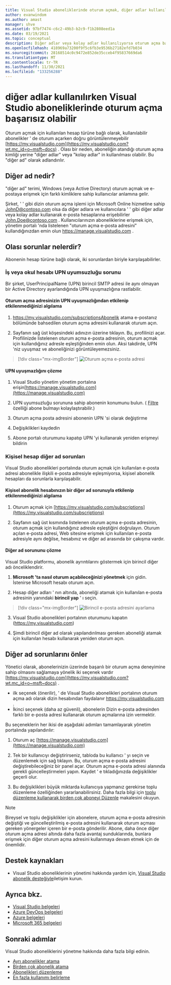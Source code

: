 ```yaml
---
title: Visual Studio aboneliklerinde oturum açmak, diğer adlar kullanılırken başarısız olabilir | Microsoft Docs
author: evanwindom
ms.author: amast
manager: shve
ms.assetid: 97bf7474-c6c2-49b3-b2c9-f1b2808eed1a
ms.date: 03/19/2021
ms.topic: conceptual
description: Diğer adlar veya kolay adlar kullanılıyorsa oturum açma başarısız olabilir
ms.openlocfilehash: 418969a73200f9f5c6fb3e9536b27182efd7b034
ms.sourcegitcommit: 28168514c0c9472e852de35cceb4f95837669da6
ms.translationtype: MT
ms.contentlocale: tr-TR
ms.lasthandoff: 11/30/2021
ms.locfileid: "133256288"
---
```

# <a name="signing-into-visual-studio-subscriptions-may-fail-when-using-aliases"></a>diğer adlar kullanılırken Visual Studio aboneliklerinde oturum açma başarısız olabilir
Oturum açmak için kullanılan hesap türüne bağlı olarak, kullanılabilir abonelikler ' de oturum açarken doğru görüntülenmeyebilir [https://my.visualstudio.com](https://my.visualstudio.com?wt.mc_id=o~msft~docs) . Olası bir neden, aboneliğin atandığı oturum açma kimliği yerine "diğer adlar" veya "kolay adlar" in kullanılması olabilir. Bu "diğer ad" olarak adlandırılır.

## <a name="what-is-aliasing"></a>Diğer ad nedir?
"diğer ad" terimi, Windows (veya Active Directory) oturum açmak ve e-postaya erişmek için farklı kimliklere sahip kullanıcılar anlamına gelir.

Şirket, ' ' gibi dizin oturum açma işlemi için Microsoft Online hizmetine sahip JohnD@contoso.com olsa da diğer adlara ve kullanıcılara ' ' gibi diğer adlar veya kolay adlar kullanarak e-posta hesaplarına erişebilirler John.Doe@contoso.com . Kullanıcılarınızın aboneliklerine erişmek için, yönetim portalı 'nda listelenen "oturum açma e-posta adresini" kullandığınızdan emin olun https://manage.visualstudio.com . 

## <a name="what-are-the-potential-issues"></a>Olası sorunlar nelerdir?

Abonenin hesap türüne bağlı olarak, iki sorunlardan biriyle karşılaşabilirler. 

### <a name="work-or-school-account-upn-mismatch-issue"></a>İş veya okul hesabı UPN uyumsuzluğu sorunu 
Bir şirket, UserPrincipalName (UPN) birincil SMTP adresi ile aynı olmayan bir Active Directory ayarlandığında UPN uyuşmazlığına rastlabilir. 

#### <a name="how-to-detect-if-your-sign-in-address-is-impacted-by-a-upn-mismatch"></a>Oturum açma adresinizin UPN uyuşmazlığından etkilenip etkilenmediğinizi algılama 

1. https://my.visualstudio.com/subscriptionsAbonelik atama e-postanız bölümünde bahsedilen oturum açma adresini kullanarak oturum açın.

2. Sayfanın sağ üst köşesindeki adınızın üzerine tıklayın.  Bu, profilinizi açar.  Profilinizde listelenen oturum açma e-posta adresinin, oturum açmak için kullandığınız adresle eşleştiğinden emin olun.  Aksi takdirde, UPN 'niz uyuşmaz ve aboneliğinizi görüntüleyemezsiniz. 

> [!div class="mx-imgBorder"]
> ![Oturum açma e-posta adresi](_img//aliasing/sign-in-email.png "Profilinizde görünen e-posta adresinin, oturum açmak için kullandığınız bir adresle eşleştiğinden emin olun.")

#### <a name="how-to-fix-a-upn-mismatch"></a>UPN uyuşmazlığını çözme

1. Visual Studio yönetim yönetim portalına erişin[https://manage.visualstudio.com](https://manage.visualstudio.com) 

2. UPN uyumsuzluğu sorununa sahip abonenin konumunu bulun. ( [Filtre](search-license.md) özelliği abone bulmayı kolaylaştırabilir.)

3. Oturum açma posta adresini abonenin UPN 'si olarak değiştirme 

0. Değişiklikleri kaydedin 

0. Abone portalı oturumunu kapatıp UPN 'yi kullanarak yeniden erişmeyi bildirin 

### <a name="personal-account-aliasing-issue"></a>Kişisel hesap diğer ad sorunları

Visual Studio abonelikleri portalında oturum açmak için kullanılan e-posta adresi abonelikle ilişkili e-posta adresiyle eşleşmiyorsa, kişisel abonelik hesapları da sorunlarla karşılaşabilir. 

#### <a name="how-to-detect-if-your-personal-subscription-account-is-impacted-by-an-aliasing-issue"></a>Kişisel abonelik hesabınızın bir diğer ad sorunuyla etkilenip etkilenmediğinizi algılama

1. Oturum açmak için [https://my.visualstudio.com/subscriptions](https://my.visualstudio.com/subscriptions)

0. Sayfanın sağ üst kısmında listelenen oturum açma e-posta adresinin, oturum açmak için kullandığınız adresle eşleştiğini doğrulayın.  Oturum açılan e-posta adresi, Web sitesine erişmek için kullanılan e-posta adresiyle aynı değilse, hesabınız ve diğer ad arasında bir çakışma vardır.

#### <a name="how-to-fix-an-alias-issue"></a>Diğer ad sorununu çözme

Visual Studio platformu, abonelik ayrıntılarını göstermek için birincil diğer adı önceliklendirir. 

1. **Microsoft 'ta nasıl oturum açabileceğinizi yönetmek** için gidin. İstenirse Microsoft hesabı oturum açın. 

2. Hesap diğer adları ' nın altında, aboneliği atamak için kullanılan e-posta adresinin yanındaki **birincil yap** ' ı seçin. 

> [!div class="mx-imgBorder"]
> ![Birincil e-posta adresini ayarlama](_img//aliasing/account-aliases.png "Abonelikleriniz için birincil diğer ad seçmek üzere birincil yap bağlantısını kullanın.")

3. Visual Studio abonelikleri portalının oturumunu kapatın (https://my.visualstudio.com) 

4. Şimdi birincil diğer ad olarak yapılandırılması gereken aboneliği atamak için kullanılan hesabı kullanarak yeniden oturum açın. 

## <a name="preventing-aliasing-issues"></a>Diğer ad sorunlarını önler

Yönetici olarak, abonelerinizin üzerinde başarılı bir oturum açma deneyimine sahip olmasını sağlamaya yönelik iki seçenek vardır [https://my.visualstudio.com](https://my.visualstudio.com?wt.mc_id=o~msft~docs) .
- ilk seçenek (önerilir), ' de Visual Studio abonelikleri portalının oturum açma adı olarak dizin hesabından faydalanır https://my.visualstudio.com .  
- İkinci seçenek (daha az güvenli), abonelerin Dizin e-posta adresinden farklı bir e-posta adresi kullanarak oturum açmalarına izin vermektir.

Bu seçeneklerin her ikisi de aşağıdaki adımları tamamlayarak yönetim portalında yapılandırılır:  
1. Oturum aç [https://manage.visualstudio.com](https://manage.visualstudio.com) 

0. Tek bir kullanıcıyı değiştirirseniz, tabloda bu kullanıcı ' yı seçin ve düzenlemek için sağ tıklayın. Bu, oturum açma e-posta adresini değiştirebileceğiniz bir panel açar. Oturum açma e-posta adresi alanında gerekli güncelleştirmeleri yapın. Kaydet ' e tıkladığınızda değişiklikler geçerli olur.  

0. Bu değişiklikleri büyük miktarda kullanıcıya yapmanız gerekirse toplu düzenleme özelliğinden yararlanabilirsiniz. Daha fazla bilgi için [toplu düzenleme kullanarak birden çok aboneyi Düzenle](./edit-license.md#edit-multiple-subscribers-using-bulk-edit) makalesini okuyun.

> [!NOTE]
> Bireysel ve toplu değişiklikler için abonelere, oturum açma e-posta adresinin değiştiği ve güncelleştirilmiş e-posta adresini kullanarak oturum açması gereken yönergeler içeren bir e-posta gönderilir. Abone, daha önce diğer oturum açma adresi altında daha fazla avantaj sunduklarında, bunlara erişmek için diğer oturum açma adresini kullanmaya devam etmek için de önemlidir.  

## <a name="support-resources"></a>Destek kaynakları
- Visual Studio aboneliklerinin yönetimi hakkında yardım için, [Visual Studio abonelik desteğiyle](https://aka.ms/vsadminhelp)iletişim kurun.

## <a name="see-also"></a>Ayrıca bkz.
- [Visual Studio belgeleri](/visualstudio/)
- [Azure DevOps belgeleri](/azure/devops/)
- [Azure belgeleri](/azure/)
- [Microsoft 365 belgeleri](/microsoft-365/)

## <a name="next-steps"></a>Sonraki adımlar
Visual Studio aboneliklerini yönetme hakkında daha fazla bilgi edinin.
- [Ayrı abonelikler atama](assign-license.md)
- [Birden çok abonelik atama](assign-license-bulk.md)
- [Abonelikleri düzenleme](edit-license.md)
- [En fazla kullanımı belirleme](maximum-usage.md)